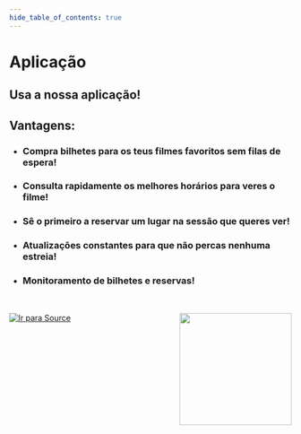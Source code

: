 ```yaml
---
hide_table_of_contents: true
---
```


# Aplicação

## Usa a nossa aplicação!

## Vantagens: 

- ### Compra bilhetes para os teus filmes favoritos sem filas de espera!

- ### Consulta rapidamente os melhores horários para veres o filme!

- ### Sê o primeiro a reservar um lugar na sessão que queres ver!

- ### Atualizações constantes para que não percas nenhuma estreia!

- ### Monitoramento de bilhetes e reservas!

&nbsp;&nbsp;&nbsp;&nbsp;&nbsp;&nbsp;
 <!-- ![ ](/img/Pacific_Cinemas.png) -->

 <img src="/Pacific-Cinema-Site/assets/images/Pacific_Cinemas-7e4cfb325ca36642febb5931edf8c46d.png" align="right" width="200"/>  

 [<img src="https://gist.githubusercontent.com/cxmeel/0dbc95191f239b631c3874f4ccf114e2/raw/github_source.svg" alt="Ir para Source" />](https://github.com/Guga212006/Pacific-Cinema)

